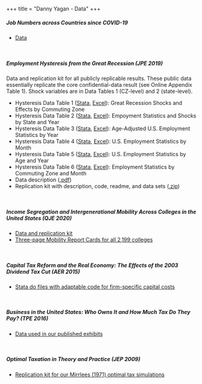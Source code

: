 +++
title = "Danny Yagan - Data"
+++

<h5>Job Numbers across Countries since COVID-19</h5>
<ul>
<div class="indent">
<li><a href="http://eml.berkeley.edu/~yagan/GRY_jobs-x-country_data.xlsx">Data</a>
</div>
</ul>
<br>

<h5>
Employment Hysteresis from the Great Recession (JPE 2019)
</h5>

Data and replication kit for all publicly replicable results. These public data essentially replicate the core confidential-data result (see Online Appendix Table 1). Shock variables are in Data Tables 1 (CZ-level) and 2 (state-level). 
<br>
<ul>
<div class="indent">
	<li>Hysteresis Data Table 1 (<a href="http://eml.berkeley.edu/~yagan/hysteresis/hys_table1.dta" rel="nofollow">Stata</a>, <a href="http://eml.berkeley.edu/~yagan/hysteresis/hys_table1.csv" rel="nofollow">Excel</a>): Great Recession Shocks and Effects by Commuting Zone</li>
	<li>Hysteresis Data Table 2 (<a href="http://eml.berkeley.edu/~yagan/hysteresis/hys_table2.dta" rel="nofollow">Stata</a>, <a href="http://eml.berkeley.edu/~yagan/hysteresis/hys_table2.csv" rel="nofollow">Excel</a>): Empoyment Statistics and Shocks by State and Year</li>
	<li>Hysteresis Data Table 3 (<a href="http://eml.berkeley.edu/~yagan/hysteresis/hys_table3.dta" rel="nofollow">Stata</a>, <a href="http://eml.berkeley.edu/~yagan/hysteresis/hys_table3.csv" rel="nofollow">Excel</a>): Age-Adjusted U.S. Employment Statistics by Year</li>
	<li>Hysteresis Data Table 4 (<a href="http://eml.berkeley.edu/~yagan/hysteresis/hys_table4.dta" rel="nofollow">Stata</a>, <a href="http://eml.berkeley.edu/~yagan/hysteresis/hys_table4.csv" rel="nofollow">Excel</a>): U.S. Employment Statistics by Month</li>
	<li>Hysteresis Data Table 5 (<a href="http://eml.berkeley.edu/~yagan/hysteresis/hys_table5.dta" rel="nofollow">Stata</a>, <a href="http://eml.berkeley.edu/~yagan/hysteresis/hys_table5.csv" rel="nofollow">Excel</a>): U.S. Employment Statistics by Age and Year</li>
	<li>Hysteresis Data Table 6 (<a href="http://eml.berkeley.edu/~yagan/hysteresis/hys_table6.dta" rel="nofollow">Stata</a>, <a href="http://eml.berkeley.edu/~yagan/hysteresis/hys_table6.csv" rel="nofollow">Excel</a>): Employment Statistics by Commuting Zone and Month</li>
	<li>Data description (<a href="http://eml.berkeley.edu/~yagan/hysteresis/hys_documentation.pdf" rel="nofollow">.pdf</a>)</li>
	<li>Replication kit with description, code, readme, and data sets (<a href="http://eml.berkeley.edu/~yagan/hysteresis/Hysteresis_replication_kit.zip" rel="nofollow">.zip</a>)</li>
</div>
</ul>
</p>

<br>
<p>
<h5>Income Segregation and Intergenerational Mobility Across Colleges in the United States (QJE 2020)</h5>

<ul>
<div class="indent">	
<li><a href="http://www.equality-of-opportunity.org/data/" target="_blank">Data and replication kit</a></li>
<li><a href="/colleges" target="_blank">Three-page Mobility Report Cards for all 2,199 colleges</a></li>
<div class="indent">	
</ul>

</p>

<br>
<p>
<h5>Capital Tax Reform and the Real Economy: The Effects of the 2003 Dividend Tax Cut (AER 2015)</h5>

<ul>
<div class="indent">	
<li><a href="http://eml.berkeley.edu/~yagan/DividendTax_dofiles.zip" target="_blank">Stata do files with adaptable code for firm-specific capital costs</a></li>
<div class="indent">	
</ul>
</p>

<br>
<p>
<h5>Business in the United States: Who Owns It and How Much Tax Do They Pay? (TPE 2016)</h5>

<ul>
<div class="indent">	
<li><a href="http://eml.berkeley.edu/~yagan/BusinessOwnersTaxes_data.xlsx" target="_blank">Data used in our published exhibits</a></li>
<div class="indent">	
</ul>

</p>


<br>
<p>
<h5>Optimal Taxation in Theory and Practice (JEP 2009)</h5>

<ul>
<div class="indent">	
<li><a href="http://eml.berkeley.edu/~yagan/MWY_appx_sim_files.zip" target="_blank">Replication kit for our Mirrlees (1971) optimal tax simulations</a></li>
<div class="indent">
</ul>
